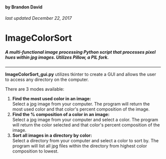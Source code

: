 #### by Brandon David
###### last updated December 22, 2017
# ImageColorSort
##### A multi-functional image processing Python script that processes pixel hues within jpg images. Utilizes Pillow, a PIL fork.
___

**ImageColorSort_gui.py** utilizes tkinter to create a GUI and allows the user to access any directory on the computer.

There are 3 modes available:
1. **Find the most used color in an image:**</br>
Select a jpg image from your computer. The program will return the most used color and that color's percent composition of the image.
2. **Find the % composition of a color in an image:**</br>
Select a jpg image from your computer and select a color. The program will return the color selected and that color's percent composition of the image.
3. **Sort all images in a directory by color:**</br>
Select a directory from your computer and select a color to sort by. The program will list all jpg files within the directory from highest color composition to lowest.
